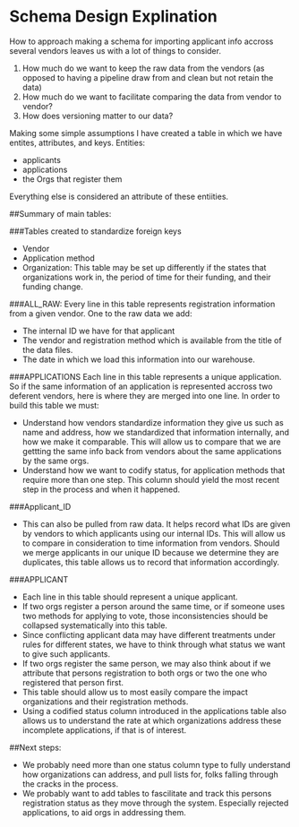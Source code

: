 # Schema Design Explination

How to approach making a schema for importing applicant info accross several vendors leaves us with a lot of things to consider.
1. How much do we want to keep the raw data from the vendors (as opposed to having a pipeline draw from and clean but not retain the data)
2. How much do we want to facilitate comparing the data from vendor to vendor?
3. How does versioning matter to our data?

Making some simple assumptions I have created a table in which we have entites, attributes, and keys.
Entities:
* applicants
* applications
* the Orgs that register them

Everything else is considered an attribute of these entiities.

##Summary of main tables:

###Tables created to standardize foreign keys
* Vendor
* Application method
* Organization: This table may be set up differently if the states that organizations work in, the period of time for their funding, and their funding change.

###ALL_RAW:
Every line in this table represents registration information from a given vendor. One to the raw data we add:
* The internal ID we have for that applicant
* The vendor and registration method which is available from the title of the data files.
* The date in which we load this information into our warehouse.

###APPLICATIONS
Each line in this table represents a unique application. So if the same information of an application is represented accross two deferent vendors, here is where they are merged into one line.
In order to build this table we must:
* Understand how vendors standardize information they give us such as name and address, how we standardized that information internally, and how we make it comparable. This will allow us to compare that we are gettting the same info back from vendors about the same applications by the same orgs.
* Understand how we want to codify status, for application methods that require more than one step. This column should yield the most recent step in the process and when it happened.

###Applicant_ID
* This can also be pulled from raw data. It helps record what IDs are given by vendors to which applicants using our internal IDs. This will allow us to compare in consideration to time information from vendors. Should we merge applicants in our unique ID because we determine they are duplicates, this table allows us to record that information accordingly.

###APPLICANT
* Each line in this table should represent a unique applicant.
* If two orgs register a person around the same time, or if someone uses two methods for applying to vote, those inconsistencies should be collapsed systematically into this table.
* Since conflicting applicant data may have different treatments under rules for different states, we have to think through what status we want to give such applicants.
* If two orgs register the same person, we may also think about if we attribute that persons registration to both orgs or two the one who registered that person first.
* This table should allow us to most easily compare the impact organizations and their registration methods.
* Using a codified status column introduced in the applications table also allows us to understand the rate at which organizations address these incomplete applications, if that is of interest.

##Next steps:
* We probably need more than one status column type to fully understand how organizations can address, and pull lists for, folks falling through the cracks in the process.
* We probably want to add tables to fascilitate and track this persons registration status as they move through the system. Especially rejected applications, to aid orgs in addressing them.
